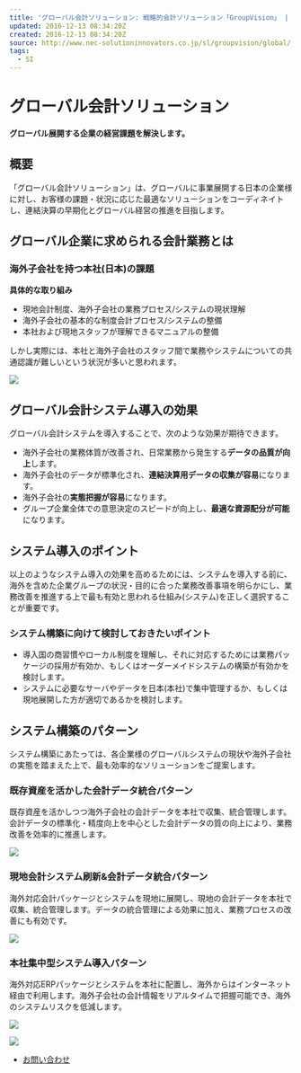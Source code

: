 ```yaml
---
title: 'グローバル会計ソリューション: 戦略的会計ソリューション「GroupVision」 | NECソリューションイノベータ'
updated: 2016-12-13 08:34:20Z
created: 2016-12-13 08:34:20Z
source: http://www.nec-solutioninnovators.co.jp/sl/groupvision/global/
tags:
  - SI
---
```


# グローバル会計ソリューション

**グローバル展開する企業の経営課題を解決します。**

## 概要

「グローバル会計ソリューション」は、グローバルに事業展開する日本の企業様に対し、お客様の課題・状況に応じた最適なソリューションをコーディネイトし、連結決算の早期化とグローバル経営の推進を目指します。

## グローバル企業に求められる会計業務とは

### 海外子会社を持つ本社(日本)の課題

**具体的な取り組み**

- 現地会計制度、海外子会社の業務プロセス/システムの現状理解
- 海外子会社の基本的な制度会計プロセス/システムの整備
- 本社および現地スタッフが理解できるマニュアルの整備

しかし実際には、本社と海外子会社のスタッフ間で業務やシステムについての共通認識が難しいという状況が多いと思われます。

![](../_resources/6b186b615eb8345f179dc6c02c411c8a.jpg)

## グローバル会計システム導入の効果

グローバル会計システムを導入することで、次のような効果が期待できます。

- 海外子会社の業務体質が改善され、日常業務から発生する**データの品質が向上**します。
- 海外子会社のデータが標準化され、**連結決算用データの収集が容易**になります。
- 海外子会社の**実態把握が容易**になります。
- グループ企業全体での意思決定のスピードが向上し、**最適な資源配分が可能**になります。

## システム導入のポイント

以上のようなシステム導入の効果を高めるためには、システムを導入する前に、海外を含めた企業グループの状況・目的に合った業務改善事項を明らかにし、業務改善を推進する上で最も有効と思われる仕組み(システム)を正しく選択することが重要です。

### システム構築に向けて検討しておきたいポイント

- 導入国の商習慣やローカル制度を理解し、それに対応するためには業務パッケージの採用が有効か、もしくはオーダーメイドシステムの構築が有効かを検討します。
- システムに必要なサーバやデータを日本(本社)で集中管理するか、もしくは現地展開した方が適切であるかを検討します。

## システム構築のパターン

システム構築にあたっては、各企業様のグローバルシステムの現状や海外子会社の実態を踏まえた上で、最も効率的なソリューションをご提案します。

### 既存資産を活かした会計データ統合パターン

既存資産を活かしつつ海外子会社の会計データを本社で収集、統合管理します。会計データの標準化・精度向上を中心とした会計データの質の向上により、業務改善を効率的に推進します。

![](../_resources/6ff0b22d8d5e86ae327f89e967319209.jpg)

### 現地会計システム刷新&会計データ統合パターン

海外対応会計パッケージとシステムを現地に展開し、現地の会計データを本社で収集、統合管理します。データの統合管理による効果に加え、業務プロセスの改善にも有効です。

![](../_resources/2f10f55d6ecc959d7ced606229ca2a94.jpg)

### 本社集中型システム導入パターン

海外対応ERPパッケージとシステムを本社に配置し、海外からはインターネット経由で利用します。海外子会社の会計情報をリアルタイムで把握可能でき、海外のシステムリスクを低減します。

![](../_resources/62bb24604344285bc67ae58ec6ed1bdc.jpg)

![](../_resources/f1cdb82e062e597fc30286c0b2da4270.jpg)

- [お問い合わせ](https://www.nec-solutioninnovators.co.jp/sl/groupvision/inquiry.html)